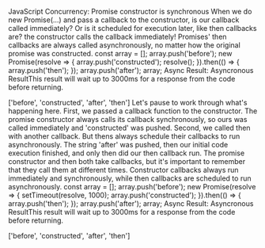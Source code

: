 JavaScript Concurrency: Promise constructor is synchronous
When we do new Promise(...) and pass a callback to the constructor, is our callback called immediately? Or is it scheduled for execution later, like then callbacks are?
the constructor calls the callback immediately!
Promises' then callbacks are always called asynchronously, no matter how the original promise was constructed.
const array = [];
array.push('before');
new Promise(resolve => {
array.push('constructed');
resolve();
}).then(() => {
array.push('then');
});
array.push('after');
array;
 Async Result:
Asyncronous ResultThis result will wait up to 3000ms for a response from the code before returning.

['before', 'constructed', 'after', 'then']
Let's pause to work through what's happening here. First, we passed a callback function to the constructor. The promise constructor always calls its callback synchronously, so ours was called immediately and 'constructed' was pushed.
Second, we called then with another callback. But thens always schedule their callbacks to run asynchronously. The string 'after' was pushed, then our initial code execution finished, and only then did our then callback run.
The promise constructor and then both take callbacks, but it's important to remember that they call them at different times. Constructor callbacks always run immediately and synchronously, while then callbacks are scheduled to run asynchronously.
const array = [];
array.push('before');
new Promise(resolve => {
setTimeout(resolve, 1000);
array.push('constructed');
}).then(() => {
array.push('then');
});
array.push('after');
array;
 Async Result:
Asyncronous ResultThis result will wait up to 3000ms for a response from the code before returning.

['before', 'constructed', 'after', 'then']